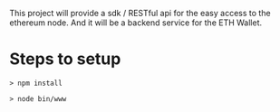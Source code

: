 
This project will provide a sdk / RESTful api for the easy access to the ethereum node. And it will be a backend service for the ETH Wallet.


# Steps to setup

```
> npm install

> node bin/www

```

